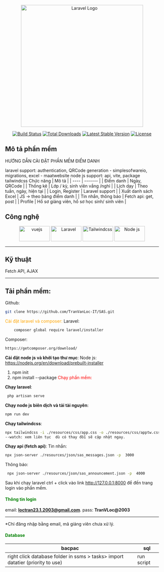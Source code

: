 <p align="center"><a href="https://laravel.com" target="_blank"><img src="https://raw.githubusercontent.com/laravel/art/master/logo-lockup/5%20SVG/2%20CMYK/1%20Full%20Color/laravel-logolockup-cmyk-red.svg" width="400" alt="Laravel Logo"></a></p>

<p align="center">
<a href="https://github.com/laravel/framework/actions"><img src="https://github.com/laravel/framework/workflows/tests/badge.svg" alt="Build Status"></a>
<a href="https://packagist.org/packages/laravel/framework"><img src="https://img.shields.io/packagist/dt/laravel/framework" alt="Total Downloads"></a>
<a href="https://packagist.org/packages/laravel/framework"><img src="https://img.shields.io/packagist/v/laravel/framework" alt="Latest Stable Version"></a>
<a href="https://packagist.org/packages/laravel/framework"><img src="https://img.shields.io/packagist/l/laravel/framework" alt="License"></a>
</p>


## Mô tả phần mềm
HƯỚNG DẪN CÀI ĐẶT PHẦN MỀM ĐIỂM DANH

laravel support: authentication, QRCode generation - simplesofwareio, migrations, excel - maatwebsite
node js support: api, vite, package tailwindcss
Chức năng | Mô tả |
| ---- | ------- |
| Điểm danh | Ngày, QRCode |
| Thống kê | Lớp / kỳ, sinh viên vắng /nghỉ |
| Lịch dạy | Theo tuần, ngày, hiện  tại |
| Login, Register | Laravel support |
| Xuất danh sách Excel | JS -> theo bảng điểm danh |
| Tin nhắn, thông báo | Fetch api: get, post |
| Profile | Hồ sơ giảng viên, hồ sơ học sinh/ sinh viên |
## Công nghệ

<p align="center">
<a href="https://vuejs.org/"><img width="100" height="50" src="https://cdn.jsdelivr.net/gh/devicons/devicon/icons/vuejs/vuejs-original-wordmark.svg" alt="vuejs"></a>
<a href="https://packagist.org/packages/laravel/framework"><img width="100" height="50" src="https://th.bing.com/th/id/OIP.4loA0ctgFlwKXLVqvDoA7wHaFj?w=197&h=180&c=7&r=0&o=5&dpr=1.6&pid=1.7" alt="Laravel"></a>
<a href="https://tailwindcss.com/brand"><img width="100" height="50" src="https://www.bing.com/th/id/OIP.DAd4ProxJ7RhaQ6iJZxoSAHaHT?w=167&h=180&c=7&r=0&o=5&dpr=1.6&pid=1.7" alt="Tailwindcss"></a>
<a href="https://nodejs.org/en"><img src="https://cdn.jsdelivr.net/gh/devicons/devicon/icons/nodejs/nodejs-original-wordmark.svg" alt="Node js" width="100" height="50"></a>
</p>
<hr>

## Kỹ thuật
Fetch API, AJAX
<hr>

## Tải phần mềm:
Github: 
```bash 
git clone https://github.com/TranVanLoc-IT/SAS.git
```
<font color="orange">Cài đặt laravel và composer:</font>
Laravel: 

``` bash
    composer global require laravel/installer
```
Composer: 

```bash 
https://getcomposer.org/download/
```
**Cài đặt node js và khởi tạo thư mục**:
Node js: https://nodejs.org/en/download/prebuilt-installer
 
1. npm init
2. npm install --package 
<font color="red">Chạy phần mềm:</font>

**Chạy laravel**:
``` bash
 php artisan serve 
```
 
**Chạy node js biên dịch và tải tài nguyên**: 
``` bash
npm run dev
```
**Chạy tailwindcss**: 
``` bash
npx tailwindcss -i ./resources/css/app.css -o ./resources/css/apptw.css –watch
--watch: xem liên tục  dù có thay đổi sẽ cập nhật ngay.
```

**Chạy api (fetch api)**:
Tin nhắn: 
``` bash
npx json-server ./resources/json/sas_messages.json -p  3000
``` 
Thông báo:
``` bash
 npx json-server ./resources/json/sas_announcement.json -p  4000
``` 
Sau khi chạy laravel ctrl + click vào link  http://127.0.0.1:8000 để đến trang login vào phần mềm.
 
<h4 style="color: green">Thông tin login</h4>

email: **loctran23.1.2003@gmail.com**. pass: **TranVLoc@2003**
<hr>
*Chỉ đăng nhập bằng email, mã giảng viên chưa xử lý.

<h4 style="color: green">Database</h4>

bacpac | sql |
| ---- | ---- |
| right click database folder in ssms > tasks> import datatier (priority to use) | run script |
